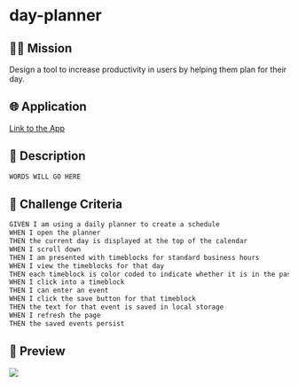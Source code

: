 # day-planner
## 👨‍💻 Mission
Design a tool to increase productivity in users by helping them plan for their day.

## 🌐 Application
<a href="https://pr1me-e1gh7.github.io/day-planner/">Link to the App</a>

## 💭 Description
```md
WORDS WILL GO HERE
```
## 🏁 Challenge Criteria
```md
GIVEN I am using a daily planner to create a schedule
WHEN I open the planner
THEN the current day is displayed at the top of the calendar
WHEN I scroll down
THEN I am presented with timeblocks for standard business hours
WHEN I view the timeblocks for that day
THEN each timeblock is color coded to indicate whether it is in the past, present, or future
WHEN I click into a timeblock
THEN I can enter an event
WHEN I click the save button for that timeblock
THEN the text for that event is saved in local storage
WHEN I refresh the page
THEN the saved events persist
```
## 🎨 Preview
<img src="/assets/images/day-planner-preview.gif"/>
